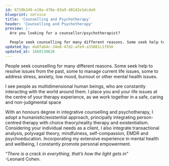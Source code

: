 ```yaml
---
id: 6710b249-e10a-470e-83a9-d81d2e1dcda9
blueprint: service
title: 'Counselling and Psychotherapy'
header: 'Counselling and Psychotherapy'
preview: |-
  Are you looking for a counsellor/psychotherapist?

  People seek counselling for many different reasons. Some seek help to resolve issues from the past, some to manage current life issues, some to address stress, anxiety, low mood, burnout or other mental health issues.
updated_by: da07ab4c-34e8-47d2-afe9-a33081c1f656
updated_at: 1660130626
---
```

People seek counselling for many different reasons. Some seek help to resolve issues from the past, some to manage current life issues, some to address stress, anxiety, low mood, burnout or other mental health issues.

I see people as multidimensional human beings, who are constantly interacting with the world around them. I place you and your life issues at the centre of your therapy experience, as we work together in a safe, caring and non-judgmental space

With an honours degree in integrative counselling and psychotherapy, I adopt a humanistic/existential approach, principally integrating person-centred therapy with choice theory/reality therapy and existentialism. Considering your individual needs as a client, I also integrate transactional analysis, polyvagal theory, mindfulness, self-compassion, EMDR and psychoeducation. Incorporating my extensive experience in mental health and wellbeing, I constantly promote personal empowerment.

<em>“There is a crack in everything, that’s how the light gets in”</em>\
-Leonard Cohen.